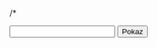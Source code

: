 /* <!DOCTYPE html>
<html lang="en">
<head>
    <meta charset="UTF-8">
    <meta http-equiv="X-UA-Compatible" content="IE=edge">
    <meta name="viewport" content="width=device-width, initial-scale=1.0">
    <title>Document</title>
</head>
<body>
    <form action= "">
        <input type="text" name="pole" />
        <button type="submit">Pokaz</button>
    </form>
    <div class="wynik"></div>
    <script>

        //odwołujemy sie do formularzu, pobiramy ten formularz

        const formularz = document.querySelector('form');

        const div=document.querySelector('.wynik');

        //przypisujemy zdarzenie do naszego formulara, które uruchomi funkcje przez przeglądarke zdarzenie nazywa sie submit
        formularz.addEventListener ('submit', (e)=> {
            
            e.preventDefault();

            //odwolujemy sie do pola w formularzu i pobieramy jego wartosc
            const wartoscPolaFormularza = document.querySelector('input[name=pole]').value;
            
            if(wartoscPolaFormularza % 2 == 0){
                div.textContent='Liczba jest parzysta';
            } else {
                div.textContent='Liczba jest nie przysta';
            }
            
            
            //wartosc pola formularza wrzucamy do diva
            //div.textContent=wartoscPolaFormularza;

        } );
    </script>
    

    </form>
</body>
</html>
*/
